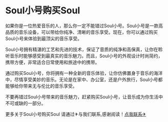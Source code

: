 # Soul小号购买Soul

如果你是一位热爱音乐的人，那么你一定不能错过Soul小号。Soul小号是一款高品质的音乐设备，可以带给你纯净、清晰的音乐享受。现在，你可以通过购买Soul小号来体验到最顶尖的音乐享受。

Soul小号拥有精湛的工艺和先进的技术，保证了音质的纯净和高保真，让你在聆听音乐时能够感受到最真实的音乐魅力。而且，Soul小号的外观设计时尚简约，携带方便，非常适合日常使用和旅途中的携带。

通过购买Soul小号，你将拥有一种全新的音乐体验，让你仿佛置身于音乐的海洋中，尽情享受美妙的音乐。无论是在家中、办公室，还是户外旅行，Soul小号都能够给你带来无与伦比的音乐享受。

不要再错过Soul小号带来的音乐魅力，赶紧购买Soul小号，让音乐成为你生活中不可或缺的一部分。

更多关于Soul小号购买Soul 请通过✈与我们联系,感谢阅读！[点我联系✈](https://auth.G208.com)